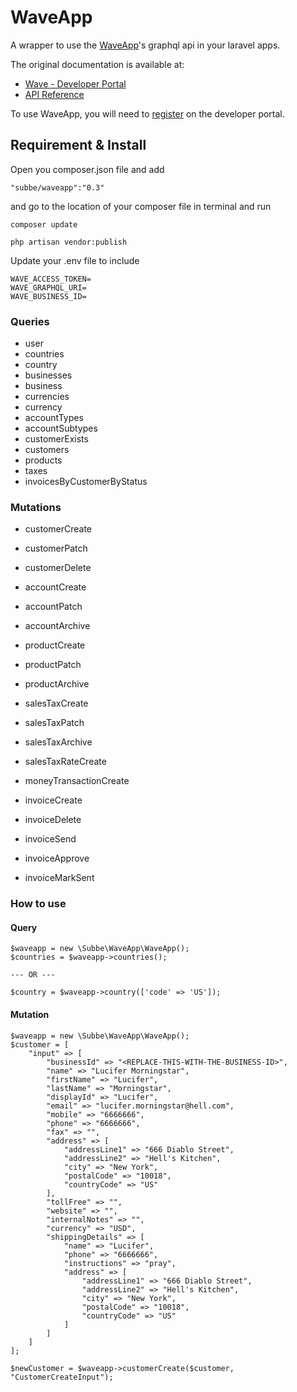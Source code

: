# WaveApp

A wrapper to use the [WaveApp][wave-app]'s graphql api in your laravel apps.

The original documentation is available at: 
- [Wave - Developer Portal][wave-documentation-url]
- [API Reference][wave-api-schema]

To use WaveApp, you will need to [register][wave-create-an-app] on the developer portal.


## Requirement & Install
Open you composer.json file and add
```
"subbe/waveapp":"0.3"
```
and go to the location of your composer file in terminal and run
```
composer update

php artisan vendor:publish
```

Update your .env file to include 
```
WAVE_ACCESS_TOKEN=
WAVE_GRAPHQL_URI=
WAVE_BUSINESS_ID=
```



### Queries

- user
- countries
- country
- businesses
- business
- currencies
- currency
- accountTypes
- accountSubtypes
- customerExists
- customers
- products
- taxes
- invoicesByCustomerByStatus

### Mutations

- customerCreate
- customerPatch
- customerDelete

- accountCreate
- accountPatch
- accountArchive

- productCreate
- productPatch
- productArchive

- salesTaxCreate
- salesTaxPatch
- salesTaxArchive
- salesTaxRateCreate

- moneyTransactionCreate

- invoiceCreate
- invoiceDelete
- invoiceSend
- invoiceApprove
- invoiceMarkSent

### How to use

#### Query
```
$waveapp = new \Subbe\WaveApp\WaveApp();
$countries = $waveapp->countries();

--- OR ---

$country = $waveapp->country(['code' => 'US']);
```

#### Mutation
```
$waveapp = new \Subbe\WaveApp\WaveApp();
$customer = [
    "input" => [
        "businessId" => "<REPLACE-THIS-WITH-THE-BUSINESS-ID>",
        "name" => "Lucifer Morningstar",
        "firstName" => "Lucifer",
        "lastName" => "Morningstar",
        "displayId" => "Lucifer",
        "email" => "lucifer.morningstar@hell.com",
        "mobile" => "6666666",
        "phone" => "6666666",
        "fax" => "",
        "address" => [
            "addressLine1" => "666 Diablo Street",
            "addressLine2" => "Hell's Kitchen",
            "city" => "New York",
            "postalCode" => "10018",
            "countryCode" => "US"
        ],
        "tollFree" => "",
        "website" => "",
        "internalNotes" => "",
        "currency" => "USD",
        "shippingDetails" => [
            "name" => "Lucifer",
            "phone" => "6666666",
            "instructions" => "pray",
            "address" => [
                "addressLine1" => "666 Diablo Street",
                "addressLine2" => "Hell's Kitchen",
                "city" => "New York",
                "postalCode" => "10018",
                "countryCode" => "US"
            ]
        ]
    ] 
];

$newCustomer = $waveapp->customerCreate($customer, "CustomerCreateInput");
```

[wave-app]: https://www.waveapps.com/
[wave-documentation-url]: https://developer.waveapps.com/hc/en-us/categories/360001114072
[wave-api-schema]: https://developer.waveapps.com/hc/en-us/articles/360019968212-API-Reference
[wave-create-an-app]: https://developer.waveapps.com/hc/en-us/sections/360003012132-Create-an-App